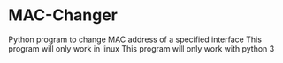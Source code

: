 # MAC-Changer
Python program to change MAC address of a specified interface
This program will only work in linux
This program will only work with python 3
